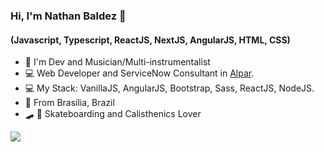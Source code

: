 ### Hi, I'm Nathan Baldez 👋
#### (Javascript, Typescript, ReactJS, NextJS, AngularJS, HTML, CSS)
* :guitar: I'm Dev and Musician/Multi-instrumentalist
* :computer: Web Developer and ServiceNow Consultant in [Alpar](https://alpar.com.br/). 
* :computer: My Stack: VanillaJS, AngularJS, Bootstrap, Sass, ReactJS, NodeJS.
* :house_with_garden: From Brasília, Brazil 
* :skateboard: :muscle: Skateboarding and Calisthenics Lover

[<img src="https://img.shields.io/badge/linkedin-%230077B5.svg?&style=for-the-badge&logo=linkedin&logoColor=white" />](https://www.linkedin.com/in/nathan-baldez-380684197/)

